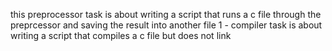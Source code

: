 this preprocessor task is about writing a script that runs a c file through the preprcessor and saving the result into another file
1 - compiler task is about writing a script that compiles a c file but does not link
